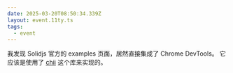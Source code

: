 ```yaml
---
date: 2025-03-20T08:50:34.339Z
layout: event.11ty.ts
tags:
  - event
---
```

我发现 Solidjs 官方的 examples 页面，居然直接集成了 Chrome DevTools。
它应该是使用了 [chii](https://github.com/liriliri/chii) 这个库来实现的。
